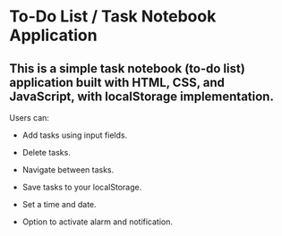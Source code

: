 # To-Do List / Task Notebook Application

## This is a simple task notebook (to-do list) application built with HTML, CSS, and JavaScript, with localStorage implementation.
Users can:

- Add tasks using input fields.

- Delete tasks.

- Navigate between tasks.

- Save tasks to your localStorage.

- Set a time and date.

- Option to activate alarm and notification.
